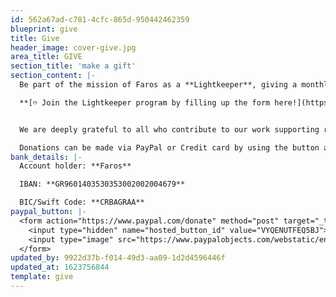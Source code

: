 ```yaml
---
id: 562a67ad-c781-4cfc-865d-950442462359
blueprint: give
title: Give
header_image: cover-give.jpg
area_title: GIVE
section_title: 'make a gift'
section_content: |-
  Be part of the mission of Faros as a **Lightkeeper**, giving a monthly donation to support and care for refugee children and youth. With 25€ a month, you will help us shine the way to a brighter future. Give the gift of safety, care, compassion and hope by partnering with us as a Lightkeeper!

  **[➱ Join the Lightkeeper program by filling up the form here!](https://forms.gle/JteLmFhRZqLoEcQ89)**


  We are deeply grateful to all who contribute to our work supporting refugee children. If you'd like to help us provide care to refugee children and youth in Greece by supporting us financially, you may give a one-time gift to Faros.

  Donations can be made via PayPal or Credit card by using the button and info below:
bank_details: |-
  Account holder: **Faros**

  IBAN: **GR9601403530353002002004679**

  BIC/Swift Code: **CRBAGRAA**
paypal_button: |-
  <form action="https://www.paypal.com/donate" method="post" target="_top">
  	<input type="hidden" name="hosted_button_id" value="VYQENUTFEQ5BJ">
  	<input type="image" src="https://www.paypalobjects.com/webstatic/en_US/i/buttons/checkout-logo-small.png" border="0" name="submit" title="PayPal - The safer, easier way to pay online!" alt="Donate with PayPal button">
  </form>
updated_by: 9922d37b-f014-49d3-aa09-1d2d4596446f
updated_at: 1623756844
template: give
---
```

